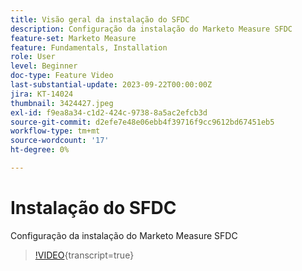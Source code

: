```yaml
---
title: Visão geral da instalação do SFDC
description: Configuração da instalação do Marketo Measure SFDC
feature-set: Marketo Measure
feature: Fundamentals, Installation
role: User
level: Beginner
doc-type: Feature Video
last-substantial-update: 2023-09-22T00:00:00Z
jira: KT-14024
thumbnail: 3424427.jpeg
exl-id: f9ea8a34-c1d2-424c-9738-8a5ac2efcb3d
source-git-commit: d2efe7e48e06ebb4f39716f9cc9612bd67451eb5
workflow-type: tm+mt
source-wordcount: '17'
ht-degree: 0%

---
```


# Instalação do SFDC

Configuração da instalação do Marketo Measure SFDC

>[!VIDEO](https://video.tv.adobe.com/v/3424427/?learn=on){transcript=true}
